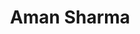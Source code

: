 ---
title: Aman Sharma
bio: |
  Aman (@nerdycap007) is a Frontend Developer who loves writing about what he learns. He is immensly fond of music and fitness.
avatar: /images/nerdycap007-profile.png
featured: true
social:
  - title: twitter
    url: https://twitter.com/nerdycap007
  - title: instagram
    url: https://www.instagram.com/nerdycap007
  - title: github
    url: https://github.com/amansharma007
  - title: medium
    url: https://medium.com/@nerdycap007
  - title: github
    url: https://github.com
---